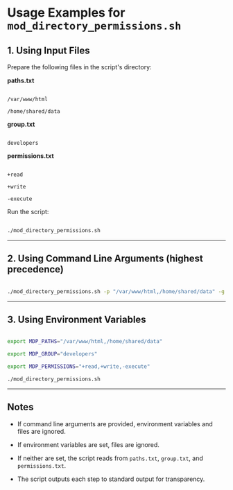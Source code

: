# Usage Examples for `mod_directory_permissions.sh`

 

## 1. Using Input Files

 

Prepare the following files in the script's directory:

 

**paths.txt**

```

/var/www/html

/home/shared/data

```

 

**group.txt**

```

developers

```

 

**permissions.txt**

```

+read

+write

-execute

```

 

Run the script:

```bash

./mod_directory_permissions.sh

```

 

---

 

## 2. Using Command Line Arguments (highest precedence)

 

```bash

./mod_directory_permissions.sh -p "/var/www/html,/home/shared/data" -g developers -m "+read,+write,-execute"

```

 

---

 

## 3. Using Environment Variables

 

```bash

export MDP_PATHS="/var/www/html,/home/shared/data"

export MDP_GROUP="developers"

export MDP_PERMISSIONS="+read,+write,-execute"

./mod_directory_permissions.sh

```

 

---

 

## Notes

 

- If command line arguments are provided, environment variables and files are ignored.

- If environment variables are set, files are ignored.

- If neither are set, the script reads from `paths.txt`, `group.txt`, and `permissions.txt`.

- The script outputs each step to standard output for transparency.
